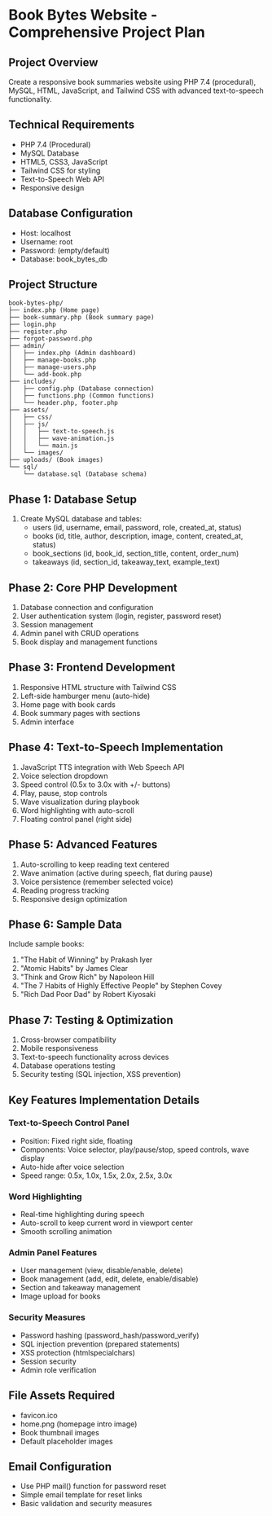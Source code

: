 # Book Bytes Website - Comprehensive Project Plan

## Project Overview
Create a responsive book summaries website using PHP 7.4 (procedural), MySQL, HTML, JavaScript, and Tailwind CSS with advanced text-to-speech functionality.

## Technical Requirements
- PHP 7.4 (Procedural)
- MySQL Database
- HTML5, CSS3, JavaScript
- Tailwind CSS for styling
- Text-to-Speech Web API
- Responsive design

## Database Configuration
- Host: localhost
- Username: root
- Password: (empty/default)
- Database: book_bytes_db

## Project Structure
```
book-bytes-php/
├── index.php (Home page)
├── book-summary.php (Book summary page)
├── login.php
├── register.php
├── forgot-password.php
├── admin/
│   ├── index.php (Admin dashboard)
│   ├── manage-books.php
│   ├── manage-users.php
│   └── add-book.php
├── includes/
│   ├── config.php (Database connection)
│   ├── functions.php (Common functions)
│   └── header.php, footer.php
├── assets/
│   ├── css/
│   ├── js/
│   │   ├── text-to-speech.js
│   │   ├── wave-animation.js
│   │   └── main.js
│   └── images/
├── uploads/ (Book images)
└── sql/
    └── database.sql (Database schema)
```

## Phase 1: Database Setup
1. Create MySQL database and tables:
   - users (id, username, email, password, role, created_at, status)
   - books (id, title, author, description, image, content, created_at, status)
   - book_sections (id, book_id, section_title, content, order_num)
   - takeaways (id, section_id, takeaway_text, example_text)

## Phase 2: Core PHP Development
1. Database connection and configuration
2. User authentication system (login, register, password reset)
3. Session management
4. Admin panel with CRUD operations
5. Book display and management functions

## Phase 3: Frontend Development
1. Responsive HTML structure with Tailwind CSS
2. Left-side hamburger menu (auto-hide)
3. Home page with book cards
4. Book summary pages with sections
5. Admin interface

## Phase 4: Text-to-Speech Implementation
1. JavaScript TTS integration with Web Speech API
2. Voice selection dropdown
3. Speed control (0.5x to 3.0x with +/- buttons)
4. Play, pause, stop controls
5. Wave visualization during playbook
6. Word highlighting with auto-scroll
7. Floating control panel (right side)

## Phase 5: Advanced Features
1. Auto-scrolling to keep reading text centered
2. Wave animation (active during speech, flat during pause)
3. Voice persistence (remember selected voice)
4. Reading progress tracking
5. Responsive design optimization

## Phase 6: Sample Data
Include sample books:
1. "The Habit of Winning" by Prakash Iyer
2. "Atomic Habits" by James Clear
3. "Think and Grow Rich" by Napoleon Hill
4. "The 7 Habits of Highly Effective People" by Stephen Covey
5. "Rich Dad Poor Dad" by Robert Kiyosaki

## Phase 7: Testing & Optimization
1. Cross-browser compatibility
2. Mobile responsiveness
3. Text-to-speech functionality across devices
4. Database operations testing
5. Security testing (SQL injection, XSS prevention)

## Key Features Implementation Details

### Text-to-Speech Control Panel
- Position: Fixed right side, floating
- Components: Voice selector, play/pause/stop, speed controls, wave display
- Auto-hide after voice selection
- Speed range: 0.5x, 1.0x, 1.5x, 2.0x, 2.5x, 3.0x

### Word Highlighting
- Real-time highlighting during speech
- Auto-scroll to keep current word in viewport center
- Smooth scrolling animation

### Admin Panel Features
- User management (view, disable/enable, delete)
- Book management (add, edit, delete, enable/disable)
- Section and takeaway management
- Image upload for books

### Security Measures
- Password hashing (password_hash/password_verify)
- SQL injection prevention (prepared statements)
- XSS protection (htmlspecialchars)
- Session security
- Admin role verification

## File Assets Required
- favicon.ico
- home.png (homepage intro image)
- Book thumbnail images
- Default placeholder images

## Email Configuration
- Use PHP mail() function for password reset
- Simple email template for reset links
- Basic validation and security measures
